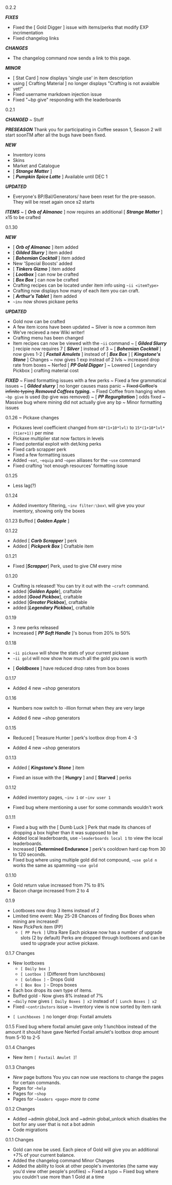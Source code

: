 0.2.2

***FIXES***
+ Fixed the [ Gold Digger ] issue with items/perks that modify EXP incrimentation
+ Fixed changelog links

***CHANGES***
+ The changelog command now sends a link to this page.

***MINOR***
+ [ Stat Card ] now displays 'single use' in item description
+ using [ Crafting Material ] no longer displays "Crafting is not avaialble yet!"
+ Fixed username markdown injection issue
+ Fixed "~bp give" responding with the leaderboards

0.2.1

***CHANGED***
~ Stuff

***PRESEASON***
Thank you for participating in Coffee season 1, Season 2 will start soonTM after all the bugs have been fixed.

***NEW***
+ Inventory icons
+ Skins
+ Market and Catalogue
+ [ ***Strange Matter*** ]
+ [ ***Pumpkin Spice Latte*** ] Available until DEC 1

***UPDATED***
- Everyone's BP/Bal/Generators/ have been reset for the pre-season. They will be reset again once s2 starts

***ITEMS***
~ [ ***Orb of Almanac*** ] now requires an additional [ ***Strange Matter*** ] x15 to be crafted

0.1.30

***NEW***
+ [ ***Orb of Almanac*** ] item added
+ [ ***Gilded Slurry*** ] item added
+ [ ***Bohemian Cocktail*** ] item added
+ New 'Special Boosts' added
+ [ ***Tinkers Gizmo*** ] item added
+ [ ***Lootbox*** ] can now be crafted
+ [ ***Box Box*** ] can now be crafted
+ Crafting recipes can be located under item info using `~ii <itemType>`
+ Crafting now displays how many of each item you can craft.
+ [ ***Arthur's Tablet*** ] item added
+ `~inv` now shows pickaxe perks

***UPDATED***
+ Gold now can be crafted
+ A few item icons have been updated
~ Silver is now a common item
+ We've recieved a new Wiki writer!
+ Crafting menu has been changed
+ Item recipes can now be viewed with the `~ii` command
~ [ ***Gilded Slurry*** ] recipie now requires 7 [ ***Silver*** ] instead of 3
~ [ ***Bohemian Cocktail*** ] now gives 1-2 [ ***Foxtail Amulets*** ] instead of [ ***Box Box*** ]
[ ***Kingstone's Stone*** ] Changes
~ now gives 1 exp instead of 2 lvls
~ increased drop rate from boxes
~ Nerfed [ ***PP Gold Digger*** ]
~ Lowered [ Legendary Pickbox ] crafting material cost

***FIXED***
~ Fixed formatting issues with a few perks
~ Fixed a few grammatical issues
~ [ ***Gilded slurry*** ] no longer causes mass panic
~ ~~Fixed Coffee's infinite typing~~ ***Removed Coffees typing.***
~ Fixed Coffee from hanging when `~bp give` is used (bp give was removed)
~ [ ***PP Regurgitation*** ] odds fixed
~ Massive bug where mining did not actually give any bp
~ Minor formatting issues

0.1.26
~ Pickaxe changes
- Pickaxes level coefficient changed from `60*(1+10*lvl)` to `15*(1+10*lvl*(tier+1))` per mine
- Pickaxe multiplier stat now factors in levels
- Fixed potential exploit with det/king perks
- Fixed carb scrapper perk
- Fixed a few formatting issues
- Added `~eat`, `~equip` and `~open` ailiases for the `~use` command
- Fixed crafting 'not enough resources' formatting issue

0.1.25
+ Less lag(?)

0.1.24
+ Added inventory filtering, `~inv filter:\box\` will give you your inventory, showing only the boxes

0.1.23
Buffed [ ***Golden Apple*** ]

0.1.22
+ Added [ ***Carb Scrapper*** ] perk
+ Added [ ***Pickperk Box*** ] Craftable item

0.1.21
+ Fixed [***Scrapper***] Perk, used to give CM every mine

0.1.20
+ Crafting is released! You can try it out with the `~craft` command.
+ added [***Golden Apple***], craftable
+ added [***Good Pickbox***], craftable
+ added [***Greater Pickbox***], craftable
+ added [***Legendary Pickbox***], craftable

0.1.19
+ 3 new perks released
+ Increased [ ***PP Soft Handle*** ]'s bonus from 20% to 50%

0.1.18
+ `~ii pickaxe` will show the stats of your current pickaxe
+ `~ii gold` will now show how much all the gold you own is worth
- [ ***Goldboxes*** ] have reduced drop rates from box boxes

0.1.17
+ Added 4 new ~shop generators

0.1.16
- Numbers now switch to -illion format when they are very large
+ Added 6 new ~shop generators

0.1.15
- Reduced [ Treasure Hunter ] perk's lootbox drop from 4 -3
+ Added 4 new ~shop generators

0.1.13
+ Added [ ***Kingstone's Stone*** ] item
- Fixed an issue with the [ **Hungry** ] and [ **Starved** ] perks

0.1.12
+ Added inventory pages, `~inv 1` or `~inv user 1`
- Fixed bug where mentioning a user for some commands wouldn't work

0.1.11
- Fixed a bug with the [ Dumb Luck ] Perk that made its chances of dropping a box higher than it was supposed to be
- Added local leaderboards, use `~leaderboards local 1` to view the local leaderboards.
- Increased [ **Determined Endurance** ] perk's cooldown hard cap from 30 to 120 seconds.
- Fixed bug where using multiple gold did not compound, `~use gold n` works the same as spamming `~use gold`

0.1.10
- Gold return value increased from 7% to 8%
- Bacon charge increased from 2 to 4

0.1.9
+ Lootboxes now drop 3 items instead of 2
+ Limited time event: May 25-28 Chances of finding Box Boxes when mining are increased!
+ New PickPerk item (PP)
   + `[ PP Perk ]` Ultra Rare
Each pickaxe now has a number of upgrade slots (2 by default)
Perks are dropped through lootboxes and can be used to upgrade
your active pickaxe.


0.1.7
Changes
+ New lootboxes
   + `[ Daily box ]`
   + `[ Lootbox ]` (Different from lunchboxes)
   + `[ Goldbox ]` - Drops Gold
   + `[ Box Box ]` - Drops boxes
+ Each box drops its own type of items.
+ Buffed gold - Now gives 8% instead of 7%
+ `~daily` now gives `[ Daily Boxes ] x2` instead of `[ Lunch Boxes ] x2`
+ Fixed `~contributors` issue
~ Inventory view is now sorted by item rank
- `[ Lunchboxes ]` no longer drop: Foxtail amulets

0.1.5
Fixed bug where foxtail amulet gave only 1 lunchbox instead of the amount it should have gave
Nerfed Foxtail amulet's lootbox drop amount from 5-10 to 2-5

0.1.4
Changes
+ New item `[ Foxtail Amulet ]`!

0.1.3
Changes
+ *New* page buttons
You you can now use reactions to change the pages for certain commands.
+ Pages for `~help`
+ Pages for `~shop`
+ Pages for `~leaders <page>`
*more to come*

0.1.2
Changes
+ Added ~admin global_lock and ~admin global_unlock
which disables the bot for any user that is not a bot admin
+ Code migrations

0.1.1
Changes
+ Gold can now be used. Each piece of Gold will give you an additional +7% of your current balance.
+ Added the changelog command
Minor Changes
+ Added the ability to look at other people's inventories (the same way you'd view other people's profiles)
~ Fixed a typo
~ Fixed bug where you couldn't use more than 1 Gold at a time